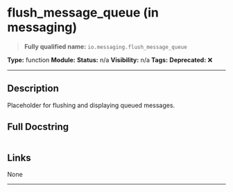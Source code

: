 # flush_message_queue (in messaging)
> **Fully qualified name:** `io.messaging.flush_message_queue`

**Type:** function
**Module:** 
**Status:** n/a
**Visibility:** n/a
**Tags:** 
**Deprecated:** ❌

---

## Description
Placeholder for flushing and displaying queued messages.

## Full Docstring
```

```

## Links
None

---
